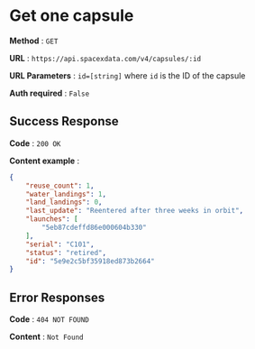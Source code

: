 # Get one capsule

**Method** : `GET`

**URL** : `https://api.spacexdata.com/v4/capsules/:id`

**URL Parameters** : `id=[string]` where `id` is the ID of the capsule

**Auth required** : `False`

## Success Response

**Code** : `200 OK`

**Content example** :

```json
{
    "reuse_count": 1,
    "water_landings": 1,
    "land_landings": 0,
    "last_update": "Reentered after three weeks in orbit",
    "launches": [
        "5eb87cdeffd86e000604b330"
    ],
    "serial": "C101",
    "status": "retired",
    "id": "5e9e2c5bf35918ed873b2664"
}
```

## Error Responses

**Code** : `404 NOT FOUND`

**Content** : `Not Found`
